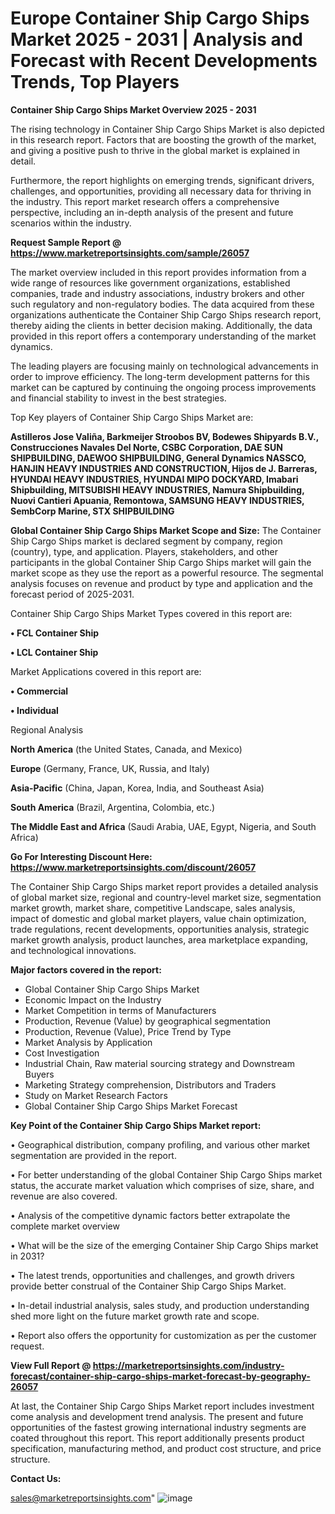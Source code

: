 # Europe Container Ship Cargo Ships Market 2025 - 2031 | Analysis and Forecast with Recent Developments Trends, Top Players

<Strong> Container Ship Cargo Ships Market Overview 2025 - 2031</strong>

The rising technology in Container Ship Cargo Ships Market is also depicted in this research report. Factors that are boosting the growth of the market, and giving a positive push to thrive in the global market is explained in detail.

Furthermore, the report highlights on emerging trends, significant drivers, challenges, and opportunities, providing all necessary data for thriving in the industry. This report market research offers a comprehensive perspective, including an in-depth analysis of the present and future scenarios within the industry.

<strong>Request Sample Report @ <a href=https://www.marketreportsinsights.com/sample/26057>https://www.marketreportsinsights.com/sample/26057</a></strong>

The market overview included in this report provides information from a wide range of resources like government organizations, established companies, trade and industry associations, industry brokers and other such regulatory and non-regulatory bodies. The data acquired from these organizations authenticate the Container Ship Cargo Ships research report, thereby aiding the clients in better decision making. Additionally, the data provided in this report offers a contemporary understanding of the market dynamics.

The leading players are focusing mainly on technological advancements in order to improve efficiency. The long-term development patterns for this market can be captured by continuing the ongoing process improvements and financial stability to invest in the best strategies.

Top Key players of Container Ship Cargo Ships Market are:

<strong>Astilleros Jose Valiña, Barkmeijer Stroobos BV, Bodewes Shipyards B.V., Construcciones Navales Del Norte, CSBC Corporation, DAE SUN SHIPBUILDING, DAEWOO SHIPBUILDING, General Dynamics NASSCO, HANJIN HEAVY INDUSTRIES AND CONSTRUCTION, Hijos de J. Barreras, HYUNDAI HEAVY INDUSTRIES, HYUNDAI MIPO DOCKYARD, Imabari Shipbuilding, MITSUBISHI HEAVY INDUSTRIES, Namura Shipbuilding, Nuovi Cantieri Apuania, Remontowa, SAMSUNG HEAVY INDUSTRIES, SembCorp Marine, STX SHIPBUILDING</strong>

<strong><b>Global Container Ship Cargo Ships Market Scope and Size:</b></strong>
The Container Ship Cargo Ships market is declared segment by company, region (country), type, and application. Players, stakeholders, and other participants in the global Container Ship Cargo Ships market will gain the market scope as they use the report as a powerful resource. The segmental analysis focuses on revenue and product by type and application and the forecast period of 2025-2031.

Container Ship Cargo Ships Market Types covered in this report are:

<strong>• FCL Container Ship

• LCL Container Ship</strong>

Market Applications covered in this report are:

<strong>• Commercial

• Individual</strong> 

Regional Analysis

<strong>North America</strong> (the United States, Canada, and Mexico)

<strong>Europe</strong> (Germany, France, UK, Russia, and Italy)

<strong>Asia-Pacific</strong> (China, Japan, Korea, India, and Southeast Asia)

<strong>South America</strong> (Brazil, Argentina, Colombia, etc.)

<strong>The Middle East and Africa</strong> (Saudi Arabia, UAE, Egypt, Nigeria, and South Africa)

<strong>Go For Interesting Discount Here: <a href=https://www.marketreportsinsights.com/discount/26057>https://www.marketreportsinsights.com/discount/26057</a></strong>

The Container Ship Cargo Ships market report provides a detailed analysis of global market size, regional and country-level market size, segmentation market growth, market share, competitive Landscape, sales analysis, impact of domestic and global market players, value chain optimization, trade regulations, recent developments, opportunities analysis, strategic market growth analysis, product launches, area marketplace expanding, and technological innovations.

<strong><b>Major factors covered in the report:</b></strong>
<ul>
  <li>Global Container Ship Cargo Ships Market </li>
  <li>Economic Impact on the Industry</li>
  <li>Market Competition in terms of Manufacturers</li>
  <li>Production, Revenue (Value) by geographical segmentation</li>
  <li>Production, Revenue (Value), Price Trend by Type</li>
  <li>Market Analysis by Application</li>
  <li>Cost Investigation</li>
  <li>Industrial Chain, Raw material sourcing strategy and Downstream Buyers</li>
  <li>Marketing Strategy comprehension, Distributors and Traders</li>
  <li>Study on Market Research Factors</li>
  <li>Global Container Ship Cargo Ships Market Forecast</li>
</ul>

<strong><b>Key Point of the Container Ship Cargo Ships Market report:</b></strong>

• Geographical distribution, company profiling, and various other market segmentation are provided in the report.

• For better understanding of the global Container Ship Cargo Ships market status, the accurate market valuation which comprises of size, share, and revenue are also covered.

• Analysis of the competitive dynamic factors better extrapolate the complete market overview

• What will be the size of the emerging Container Ship Cargo Ships market in 2031?

• The latest trends, opportunities and challenges, and growth drivers provide better construal of the Container Ship Cargo Ships Market.

• In-detail industrial analysis, sales study, and production understanding shed more light on the future market growth rate and scope.

• Report also offers the opportunity for customization as per the customer request.

<strong><b>View Full Report @ <a href=https://marketreportsinsights.com/industry-forecast/container-ship-cargo-ships-market-forecast-by-geography-26057>https://marketreportsinsights.com/industry-forecast/container-ship-cargo-ships-market-forecast-by-geography-26057</a></b></strong>


At last, the Container Ship Cargo Ships Market report includes investment come analysis and development trend analysis. The present and future opportunities of the fastest growing international industry segments are coated throughout this report. This report additionally presents product specification, manufacturing method, and product cost structure, and price structure.

<strong>Contact Us:</strong>

sales@marketreportsinsights.com"
![image](https://github.com/user-attachments/assets/307659f9-f5b1-441e-98d2-21b3e951c664)
